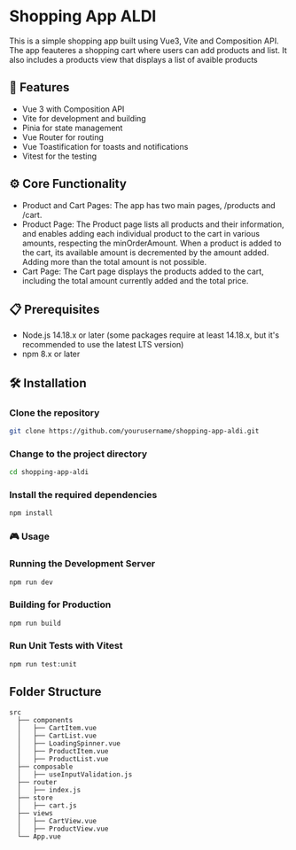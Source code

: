 # Shopping App ALDI

This is a simple shopping app built using Vue3, Vite and Composition API. 
The app feauteres a shopping cart where users can add products and list.
It also includes a products view that displays a list of avaible products

## 🚀 Features
- Vue 3 with Composition API
- Vite for development and building
- Pinia for state management
- Vue Router for routing
- Vue Toastification for toasts and notifications
- Vitest for the testing

## ⚙️ Core Functionality
- Product and Cart Pages: The app has two main pages, /products and /cart.
- Product Page: The Product page lists all products and their information, and enables adding each individual product to the cart in various amounts, respecting the minOrderAmount.
When a product is added to the cart, its available amount is decremented by the amount added. Adding more than the total amount is not possible.
- Cart Page: The Cart page displays the products added to the cart, including the total amount currently added and the total price.

## 📋 Prerequisites

- Node.js 14.18.x or later (some packages require at least 14.18.x, but it's recommended to use the latest LTS version)
- npm 8.x or later

## 🛠️ Installation

### Clone the repository

```sh
git clone https://github.com/yourusername/shopping-app-aldi.git
```

### Change to the project directory

```sh
cd shopping-app-aldi
```

### Install the required dependencies

```sh
npm install
```

### 🎮 Usage
### Running the Development Server

```sh
npm run dev
```

### Building for Production

```sh
npm run build
```

### Run Unit Tests with Vitest

```sh
npm run test:unit
```
## Folder Structure

```
src
  ├── components
  │   ├── CartItem.vue
  │   ├── CartList.vue
  │   ├── LoadingSpinner.vue
  │   ├── ProductItem.vue
  │   ├── ProductList.vue
  ├── composable
  │   ├── useInputValidation.js
  ├── router
  │   ├── index.js
  ├── store
  │   ├── cart.js
  ├── views
  │   ├── CartView.vue
  │   ├── ProductView.vue
  └── App.vue
```
